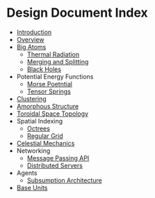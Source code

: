 # Design Document Index

- [Introduction](introduction.md)
- [Overview](overview.md)
- [Big Atoms](big-atom-fundamentals.md)
  - [Thermal Radiation](radiation.md)
  - [Merging and Splitting](nuclear-big-atom-physics.md)
  - [Black Holes](black-holes.md)
- Potential Energy Functions
  - [Morse Poetntial](morse-potential.md)
  - [Tensor Springs](tensor-springs.md)
- [Clustering](big-atom-clusters.md)
- [Amorphous Structure](amorphous-objects.md)
- [Toroidal Space Topology](space-topology.md)
- Spatial Indexing
  - [Octrees](data-management-and-spatial-index.md)
  - [Regular Grid](grid-spatial-index.md)
- [Celestial Mechanics](celestial-mechanics-dsl.md)
- Networking
  - [Message Passing API](message-passing-api.md)
  - [Distributed Servers](decentralized-space.md)
- Agents
  - [Subsumption Architecture](agent-framework.md)
- [Base Units](base-units.md)
